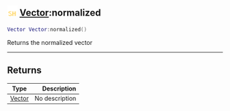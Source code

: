 ## <img src="../../.gitbook/assets/shared.png" width="24" height=24 /> [Vector](https://iaswiki.rawr.dev/readme/vector):normalized

```lua
Vector Vector:normalized()
```

Returns the normalized vector

------
## Returns

| Type   | Description |
| ------ | ----------: |
| [Vector](https://iaswiki.rawr.dev/readme/vector) | No description |


